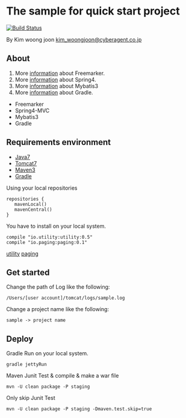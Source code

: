 # The sample for quick start project

[![Build Status](https://travis-ci.org/minziappa/spring_sample.svg?branch=master)](https://travis-ci.org/minziappa/spring_sample.svg)

By Kim woong joon
kim_woongjoon@cyberagent.co.jp

## About
1. More [information](http://freemarker.org) about Freemarker.
2. More [information](http://projects.spring.io/spring-framework) about Spring4.
3. More [information](http://blog.mybatis.org) about Mybatis3
4. More [information](https://www.gradle.org) about Gradle.

* Freemarker
* Spring4-MVC
* Mybatis3
* Gradle

## Requirements environment 

* [Java7](http://www.oracle.com/technetwork/java/javase/downloads/index.html)
* [Tomcat7](http://tomcat.apache.org/download-70.cgi)
* [Maven3](http://maven.apache.org/docs/3.2.2/release-notes.html)
* [Gradle](https://services.gradle.org/distributions/gradle-2.3-all.zip)

Using your local repositories
```
repositories {
   mavenLocal()
   mavenCentral()
}
```

You have to install on your local system.
```
compile "io.utility:utility:0.5"
compile "io.paging:paging:0.1"
```
[utility](https://github.com/minziappa/utility)
[paging](https://github.com/minziappa/paging)

## Get started

Change the path of Log like the following:
```
/Users/[user account]/tomcat/logs/sample.log
```
Change a project name like the following:
```
sample -> project name
```

## Deploy
Gradle
Run on your local system.
```
gradle jettyRun
```

Maven
Junit Test & compile & make a war file
```
mvn -U clean package -P staging
```
Only skip Junit Test
```
mvn -U clean package -P staging -Dmaven.test.skip=true
```
